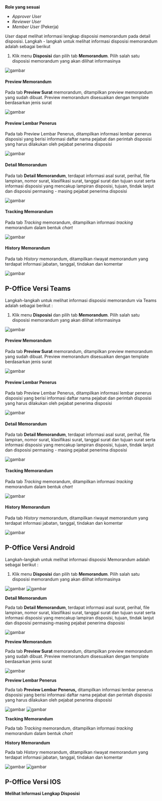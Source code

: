 **Role yang sesuai**

- *Approver User*
- *Reviewer User*
- *Member User* (Pekerja)

*User* dapat melihat informasi lengkap disposisi memorandum pada detail disposisi. Langkah - langkah untuk melihat informasi disposisi memorandum adalah sebagai berikut

1. Klik menu **Disposisi** dan pilih tab **Memorandum**. Pilih salah satu disposisi memorandum yang akan dilihat informasinya

![gambar](SC_Memorandum/MM69.png)

####	**Preview Memorandum**

Pada tab **Preview Surat** memorandum, ditampilkan preview memorandum yang sudah dibuat. Preview memorandum disesuaikan dengan template berdasarkan jenis surat

![gambar](SC_Memorandum/CR09.png)

####	**Preview Lembar Penerus**

Pada tab Preview Lembar Penerus, ditampilkan informasi lembar penerus disposisi yang berisi informasi daftar nama pejabat dan perintah disposisi yang harus dilakukan oleh pejabat penerima disposisi

![gambar](SC_Memorandum/MM71.png)

####	**Detail Memorandum**

Pada tab **Detail Memorandum**, terdapat informasi asal surat, perihal, file lampiran, nomor surat, klasifikasi surat, tanggal surat dan tujuan surat serta informasi disposisi yang mencakup lampiran disposisi, tujuan, tindak lanjut dan disposisi permasing - masing pejabat penerima disposisi

![gambar](SC_Memorandum/MM72.png)

####	**Tracking Memorandum**

Pada tab *Tracking* memorandum, ditampilkan informasi *tracking* memorandum dalam bentuk *chart*

![gambar](SC_Memorandum/MM73.png)

####	**History Memorandum**

Pada tab *History* memorandum, ditampilkan riwayat memorandum yang terdapat informasi jabatan, tanggal, tindakan dan komentar

![gambar](SC_Memorandum/MM74.png)


## **P-Office Versi Teams**

Langkah-langkah untuk melihat informasi disposisi memorandum via Teams adalah sebagai berikut :

1. Klik menu **Disposisi** dan pilih tab **Memorandum**. Pilih salah satu disposisi memorandum yang akan dilihat informasinya

![gambar](Memorandum/MM_Teams/MM70.png)

####	**Preview Memorandum**

Pada tab **Preview Surat** memorandum, ditampilkan preview memorandum yang sudah dibuat. Preview memorandum disesuaikan dengan template berdasarkan jenis surat

![gambar](Memorandum/MM_Teams/MM71.png)

####	**Preview Lembar Penerus**

Pada tab Preview Lembar Penerus, ditampilkan informasi lembar penerus disposisi yang berisi informasi daftar nama pejabat dan perintah disposisi yang harus dilakukan oleh pejabat penerima disposisi

![gambar](Memorandum/MM_Teams/MM72.png)

####	**Detail Memorandum**

Pada tab **Detail Memorandum**, terdapat informasi asal surat, perihal, file lampiran, nomor surat, klasifikasi surat, tanggal surat dan tujuan surat serta informasi disposisi yang mencakup lampiran disposisi, tujuan, tindak lanjut dan disposisi permasing - masing pejabat penerima disposisi

![gambar](Memorandum/MM_Teams/MM73.png)

####	**Tracking Memorandum**

Pada tab *Tracking* memorandum, ditampilkan informasi *tracking* memorandum dalam bentuk *chart*

![gambar](Memorandum/MM_Teams/MM74.png)

####	**History Memorandum**

Pada tab *History* memorandum, ditampilkan riwayat memorandum yang terdapat informasi jabatan, tanggal, tindakan dan komentar

![gambar](Memorandum/MM_Teams/MM75.png)


## **P-Office Versi Android**

Langkah-langkah untuk melihat informasi disposisi Memorandum adalah sebagai berikut :

1. Klik menu **Disposisi** dan pilih tab **Memorandum**. Pilih salah satu disposisi memorandum yang akan dilihat informasinya

![gambar](Memorandum/MM_Android/Infodisposisi/A01.jpg) ![gambar](Memorandum/MM_Android/Infodisposisi/A02.jpg)

**Detail Memorandum**

Pada tab **Detail Memorandum**, terdapat informasi asal surat, perihal, file lampiran, nomor surat, klasifikasi surat, tanggal surat dan tujuan surat serta informasi disposisi yang mencakup lampiran disposisi, tujuan, tindak lanjut dan disposisi permasing-masing pejabat penerima disposisi

![gambar](Memorandum/MM_Android/Infodisposisi/D01.jpg)

**Preview Memorandum**

Pada tab **Preview Surat** memorandum, ditampilkan preview memorandum yang sudah dibuat. Preview memorandum disesuaikan dengan template berdasarkan jenis surat

![gambar](Memorandum/MM_Android/Infodisposisi/P01.jpg)

**Preview Lembar Penerus**

Pada tab **Preview Lembar Penerus,** ditampilkan informasi lembar penerus disposisi yang berisi informasi daftar nama pejabat dan perintah disposisi yang harus dilakukan oleh pejabat penerima disposisi

![gambar](Memorandum/MM_Android/Infodisposisi/PL01.jpg) ![gambar](Memorandum/MM_Android/Infodisposisi/PL02.jpg)

**Tracking Memorandum**

Pada tab _Tracking_ memorandum, ditampilkan informasi _tracking_ memorandum dalam bentuk _chart_

**History Memorandum**

Pada tab _History_ memorandum, ditampilkan riwayat memorandum yang terdapat informasi jabatan, tanggal, tindakan dan komentar

![gambar](Memorandum/MM_Android/Infodisposisi/H01.jpg) ![gambar](Memorandum/MM_Android/Infodisposisi/H02.jpg)



## **P-Office Versi IOS**

**Melihat Informasi Lengkap Disposisi**